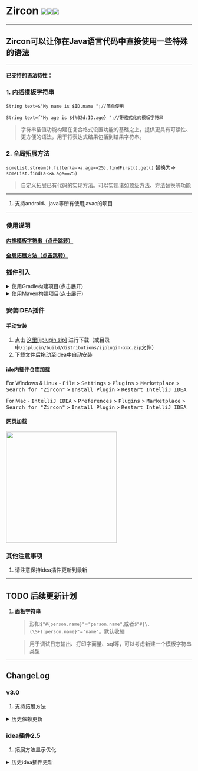 # Zircon [![](https://jitpack.io/v/122006/Zircon.svg)](https://jitpack.io/#122006/Zircon)<a href="https://github.com/122006/Zircon/releases"><img src="https://img.shields.io/github/release/122006/Zircon.svg?style=flat-square"></a><a href="https://plugins.jetbrains.com/plugin/19146-zircon"><img src="https://img.shields.io/jetbrains/plugin/v/19146-zircon.svg?style=flat-square"></a>

-----------------

## Zircon可以让你在Java语言代码中直接使用一些特殊的语法

----------------  

#### 已支持的语法特性：

### 1. 内插模板字符串

`String text=$"My name is $ID.name ";//简单使用`

`String text=f"My age is ${%02d:ID.age} ";//带格式化的模板字符串`
> 字符串插值功能构建在复合格式设置功能的基础之上，提供更具有可读性、更方便的语法，用于将表达式结果包括到结果字符串。

### 2. 全局拓展方法

`someList.stream().filter(a->a.age==25).findFirst().get()`
替换为=>
`someList.find(a->a.age==25)`
> 自定义拓展已有代码的实现方法。可以实现诸如顶级方法、方法替换等功能

---------------

1. 支持android、java等所有使用javac的项目

---------------

### 使用说明

#### [内插模板字符串（点击跳转）](mds/README_ZrString.md)

#### [全局拓展方法（点击跳转）](mds/README_ZrExMethod.md)

### 插件引入

<details>
  <summary>使用Gradle构建项目(点击展开)</summary>

#### 使用ZrString插件自动引入依赖

Step 1.在你的根项目`build.gradle`文件中进行如下操作

````
buildscript {
    repositories {
        maven { url 'https://jitpack.io' }
    }
    dependencies {
        classpath 'com.github.122006.Zircon:gradle:版本号'
    }
}
````

当前版本号：[![](https://jitpack.io/v/122006/Zircon.svg)](https://jitpack.io/#122006/Zircon)

Step 2.在需要使用插件的module的`build.gradle`首行引入插件`apply plugin: 'ZrPlugin'`

</details>
<details>
  <summary>使用Maven构建项目(点击展开)</summary>
Step 1. 增加依赖

	    <dependency>
            <groupId>com.github.122006.Zircon</groupId>
            <artifactId>javac</artifactId>
            <version>版本号</version>
        </dependency>
	    <dependency>
            <groupId>com.github.122006.Zircon</groupId>
            <artifactId>base</artifactId>
            <version>版本号</version>
        </dependency>
	    <dependency>
            <groupId>com.github.122006.Zircon</groupId>
            <artifactId>zircon</artifactId>
            <version>版本号</version>
        </dependency>

Step 2. 配置jitpack仓库

	    <repositories>
        	<repository>
        	    <id>jitpack.io</id>
        	    <url>https://jitpack.io</url>
        	</repository>
        </repositories>

当前版本号：[![](https://jitpack.io/v/122006/Zircon.svg)](https://jitpack.io/#122006/Zircon)

Step 3. 配置javac参数 `-Xplugin:ZrExMethod -Xplugin:ZrString`

        <plugin>
          <groupId>org.apache.maven.plugins</groupId>
          <artifactId>maven-compiler-plugin</artifactId>
          <configuration>
            <compilerArgs>
              <arg>-Xplugin:ZrExMethod</arg>
              <arg>-Xplugin:ZrString</arg>
            </compilerArgs>
          </configuration>
        </plugin>

</details>

### 安装IDEA插件

#### 手动安装

1. 点击 [这里\[ijplugin.zip\]](ijplugin/build/distributions/ijplugin-2.5.zip)
   进行下载（或目录中`/ijplugin/build/distributions/ijplugin-xxx.zip`文件）
2. 下载文件后拖动至idea中自动安装

#### ide内插件仓库加载

For Windows & Linux - <kbd>File</kbd> > <kbd>Settings</kbd> > <kbd>Plugins</kbd> > <kbd>Marketplace</kbd> > <kbd>Search
for "Zircon"</kbd> > <kbd>Install Plugin</kbd> > <kbd>Restart IntelliJ IDEA</kbd>

For Mac - <kbd>IntelliJ IDEA</kbd> > <kbd>Preferences</kbd> > <kbd>Plugins</kbd> > <kbd>Marketplace</kbd> > <kbd>Search
for "Zircon"</kbd> > <kbd>Install Plugin</kbd>  > <kbd>Restart IntelliJ IDEA</kbd>

#### 网页加载

<a href="https://plugins.jetbrains.com/plugin/19146-zircon">
    <img src="https://user-images.githubusercontent.com/12044174/123105697-94066100-d46a-11eb-9832-338cdf4e0612.png" width="300"/>
</a>

### 其他注意事项

1. 请注意保持idea插件更新到最新

--------------

## TODO 后续更新计划

1. **面板字符串**
   > 形如`$"#{person.name}"`=`"person.name"`,或者`$"#{\.(\S+):person.name}"`=`"name"`。默认收缩

   > 用于调试日志输出、打印字面量、sql等，可以考虑新建一个模板字符串类型

--------------

## ChangeLog

### v3.0

1. 支持拓展方法

<details>
  <summary>历史依赖更新</summary>

### v2.2

1. 重构已有代码，提高编译性能及拓展性
2. 使用gradle编译idea插件

### v2.4

1. 支持jdk11、android30

### v2.5

1. 支持内部代码段中使用不转义的引号

### v2.7

1. 不再支持使用单引号转义双引号语法
2. 支持使用gradle插件配置项目
3. 重构以支持jdk16、jdk17

</details>

### idea插件2.5

1. 拓展方法显示优化

<details>
  <summary>历史idea插件更新</summary>
### idea插件2.0
1. 支持`f-string`自动提示格式符及类型匹配错误
2. 普通字符串支持自动识别转化为`$-string`

### idea插件2.1

1. 模板字符串结构字符会用特殊颜色标出

### idea插件2.3

1. 修复启动后一段时间代码异常检查失效的问题

### idea插件2.4

1. 支持拓展方法
2. 在未引入该项目的代码中，不再提示模板字符串功能

</details>



